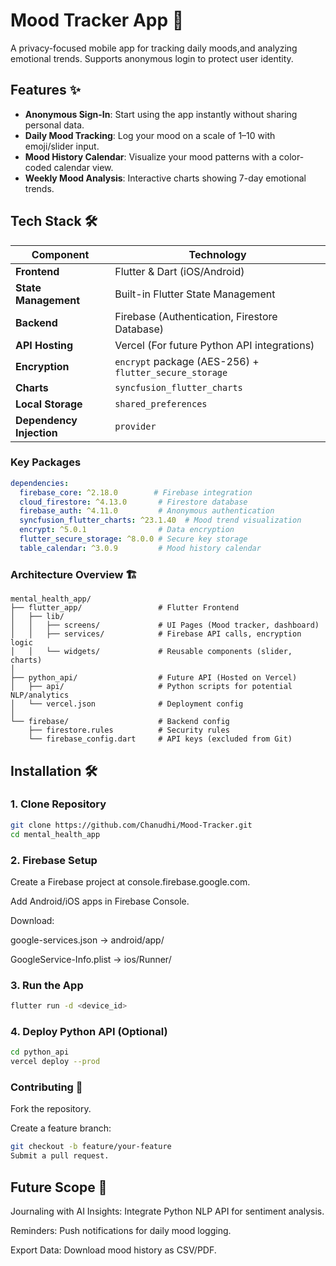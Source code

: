 # Mood Tracker App 🌱

A privacy-focused mobile app for tracking daily moods,and  analyzing emotional trends. Supports anonymous login to protect user identity.


## Features ✨

- **Anonymous Sign-In**: Start using the app instantly without sharing personal data.
- **Daily Mood Tracking**: Log your mood on a scale of 1–10 with emoji/slider input.
- **Mood History Calendar**: Visualize your mood patterns with a color-coded calendar view.
- **Weekly Mood Analysis**: Interactive charts showing 7-day emotional trends.


## Tech Stack 🛠️

| **Component**       | **Technology**                                                                 |
|----------------------|--------------------------------------------------------------------------------|
| **Frontend**         | Flutter & Dart (iOS/Android)                                                   |
| **State Management** | Built-in Flutter State Management                                              |
| **Backend**          | Firebase (Authentication, Firestore Database)                                  |
| **API Hosting**      | Vercel (For future Python API integrations)                                    |
| **Encryption**       | `encrypt` package (AES-256) + `flutter_secure_storage`                         |
| **Charts**           | `syncfusion_flutter_charts`                                                    |
| **Local Storage**    | `shared_preferences`                                                           |
| **Dependency Injection** | `provider`                                                                 |

### Key Packages
```yaml
dependencies:
  firebase_core: ^2.18.0        # Firebase integration
  cloud_firestore: ^4.13.0       # Firestore database
  firebase_auth: ^4.11.0         # Anonymous authentication
  syncfusion_flutter_charts: ^23.1.40  # Mood trend visualization
  encrypt: ^5.0.1                # Data encryption
  flutter_secure_storage: ^8.0.0 # Secure key storage
  table_calendar: ^3.0.9         # Mood history calendar
```
### Architecture Overview 🏗️
```
mental_health_app/
├── flutter_app/                 # Flutter Frontend
│   ├── lib/
│   │   ├── screens/             # UI Pages (Mood tracker, dashboard)
│   │   ├── services/            # Firebase API calls, encryption logic
│   │   └── widgets/             # Reusable components (slider, charts)
│
├── python_api/                  # Future API (Hosted on Vercel)
│   ├── api/                     # Python scripts for potential NLP/analytics
│   └── vercel.json              # Deployment config
│
└── firebase/                    # Backend config
    ├── firestore.rules          # Security rules
    └── firebase_config.dart     # API keys (excluded from Git)
```

## Installation 🛠️

### 1. Clone Repository
```bash
git clone https://github.com/Chanudhi/Mood-Tracker.git
cd mental_health_app
```

### 2. Firebase Setup
Create a Firebase project at console.firebase.google.com.

Add Android/iOS apps in Firebase Console.

Download:

google-services.json → android/app/ 

GoogleService-Info.plist → ios/Runner/

### 3. Run the App
```bash
flutter run -d <device_id>
```

### 4. Deploy Python API (Optional)
```bash
cd python_api
vercel deploy --prod
```

### Contributing 🤝
Fork the repository.

Create a feature branch:

```bash
git checkout -b feature/your-feature
Submit a pull request.
```
## Future Scope 🔮
Journaling with AI Insights: Integrate Python NLP API for sentiment analysis.

Reminders: Push notifications for daily mood logging.

Export Data: Download mood history as CSV/PDF.
